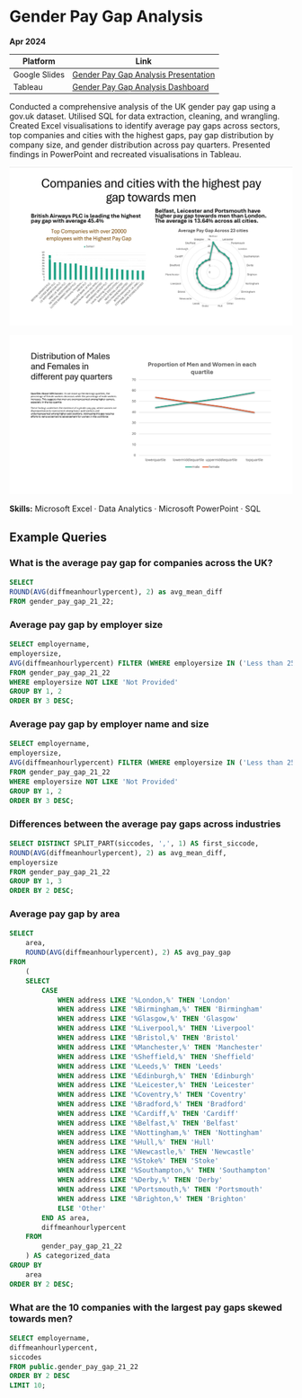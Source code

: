 # Gender Pay Gap Analysis

**Apr 2024**

| Platform     | Link                                                                                                                                    |
|--------------|-----------------------------------------------------------------------------------------------------------------------------------------|
| Google Slides| [Gender Pay Gap Analysis Presentation](https://docs.google.com/presentation/d/1i8z-HDBsXWMSoHJqmJu-KBiFs8sMhXtx/edit#slide=id.p4)       |
| Tableau      | [Gender Pay Gap Analysis Dashboard](https://public.tableau.com/app/profile/pinar.gibson/viz/gpd_17141490370480/Dashboard1)              |

Conducted a comprehensive analysis of the UK gender pay gap using a gov.uk dataset. Utilised SQL for data extraction, cleaning, and wrangling. Created Excel visualisations to identify average pay gaps across sectors, top companies and cities with the highest gaps, pay gap distribution by company size, and gender distribution across pay quarters. Presented findings in PowerPoint and recreated visualisations in Tableau.

![Gender](gender1.png)

![Gender](gender2.png)

**Skills:** Microsoft Excel · Data Analytics · Microsoft PowerPoint · SQL

## Example Queries

### What is the average pay gap for companies across the UK?

```sql
SELECT 
ROUND(AVG(diffmeanhourlypercent), 2) as avg_mean_diff
FROM gender_pay_gap_21_22;
```

### Average pay gap by employer size

```sql
SELECT employername,
employersize,
AVG(diffmeanhourlypercent) FILTER (WHERE employersize IN ('Less than 250','250 to 499', '500 to 999', '1000 to 4999', '5000 to 19,999', '20,000 or more')) as avg_within_range
FROM gender_pay_gap_21_22
WHERE employersize NOT LIKE 'Not Provided'
GROUP BY 1, 2
ORDER BY 3 DESC;
```

### Average pay gap by employer name and size

```sql
SELECT employername,
employersize,
AVG(diffmeanhourlypercent) FILTER (WHERE employersize IN ('Less than 250','250 to 499', '500 to 999', '1000 to 4999', '5000 to 19,999', '20,000 or more')) as avg_within_range
FROM gender_pay_gap_21_22
WHERE employersize NOT LIKE 'Not Provided'
GROUP BY 1, 2
ORDER BY 3 DESC;
```

### Differences between the average pay gaps across industries

```sql
SELECT DISTINCT SPLIT_PART(siccodes, ',', 1) AS first_siccode,
ROUND(AVG(diffmeanhourlypercent), 2) as avg_mean_diff,
employersize
FROM gender_pay_gap_21_22
GROUP BY 1, 3
ORDER BY 2 DESC;
```

### Average pay gap by area

```sql
SELECT
    area,
    ROUND(AVG(diffmeanhourlypercent), 2) AS avg_pay_gap
FROM
    (
    SELECT
        CASE
            WHEN address LIKE '%London,%' THEN 'London'
            WHEN address LIKE '%Birmingham,%' THEN 'Birmingham'
            WHEN address LIKE '%Glasgow,%' THEN 'Glasgow'
            WHEN address LIKE '%Liverpool,%' THEN 'Liverpool'
            WHEN address LIKE '%Bristol,%' THEN 'Bristol'
            WHEN address LIKE '%Manchester,%' THEN 'Manchester'
            WHEN address LIKE '%Sheffield,%' THEN 'Sheffield'
            WHEN address LIKE '%Leeds,%' THEN 'Leeds'
            WHEN address LIKE '%Edinburgh,%' THEN 'Edinburgh'
            WHEN address LIKE '%Leicester,%' THEN 'Leicester'
            WHEN address LIKE '%Coventry,%' THEN 'Coventry'
            WHEN address LIKE '%Bradford,%' THEN 'Bradford'
            WHEN address LIKE '%Cardiff,%' THEN 'Cardiff'
            WHEN address LIKE '%Belfast,%' THEN 'Belfast'
            WHEN address LIKE '%Nottingham,%' THEN 'Nottingham'
            WHEN address LIKE '%Hull,%' THEN 'Hull'
            WHEN address LIKE '%Newcastle,%' THEN 'Newcastle'
            WHEN address LIKE '%Stoke%' THEN 'Stoke'
            WHEN address LIKE '%Southampton,%' THEN 'Southampton'
            WHEN address LIKE '%Derby,%' THEN 'Derby'
            WHEN address LIKE '%Portsmouth,%' THEN 'Portsmouth'
            WHEN address LIKE '%Brighton,%' THEN 'Brighton'
            ELSE 'Other'
        END AS area,
        diffmeanhourlypercent
    FROM
        gender_pay_gap_21_22
    ) AS categorized_data
GROUP BY
    area
ORDER BY 2 DESC;
```

### What are the 10 companies with the largest pay gaps skewed towards men?

```sql
SELECT employername,
diffmeanhourlypercent,
siccodes
FROM public.gender_pay_gap_21_22
ORDER BY 2 DESC
LIMIT 10;
```

